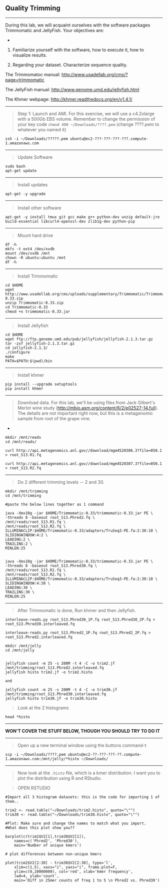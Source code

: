 Quality Trimming
--

---

During this lab, we will acquaint ourselves with the software packages Trimmomatic and JellyFish. Your objectives are:

-

1. Familiarize yourself with the software, how to execute it, how to visualize results.

2. Regarding your dataset. Characterize sequence quality.

The Trimmomatoc manual: http://www.usadellab.org/cms/?page=trimmomatic

The JellyFish manual: http://www.genome.umd.edu/jellyfish.html

The Khmer webpage: http://khmer.readthedocs.org/en/v1.4.1/

---

> Step 1: Launch and AMI. For this exercise, we will use a c4.2xlarge with a 500Gb EBS volume. Remember to change the permission of your key code `chmod 400 ~/Downloads/????.pem` (change ????.pem to whatever you named it)


	ssh -i ~/Downloads/?????.pem ubuntu@ec2-???-???-???-???.compute-1.amazonaws.com


---

> Update Software


	sudo bash
	apt-get update


---

> Install updates


	apt-get -y upgrade


---

> Install other software


	apt-get -y install tmux git gcc make g++ python-dev unzip default-jre build-essential libcurl4-openssl-dev zlib1g-dev python-pip

---

> Mount hard drive

	df -h
	mkfs -t ext4 /dev/xvdb  
	mount /dev/xvdb /mnt  
	chown -R ubuntu:ubuntu /mnt  
	df -h


---

> Install Trimmomatic


    cd $HOME
    wget http://www.usadellab.org/cms/uploads/supplementary/Trimmomatic/Trimmomatic-0.33.zip
    unzip Trimmomatic-0.33.zip
    cd Trimmomatic-0.33
    chmod +x trimmomatic-0.33.jar


---

> Install Jellyfish


    cd $HOME
    wget ftp://ftp.genome.umd.edu/pub/jellyfish/jellyfish-2.1.3.tar.gz
    tar -zxf jellyfish-2.1.3.tar.gz
    cd jellyfish-2.1.3/
    ./configure
    make
    PATH=$PATH:$(pwd)/bin


---

> Install khmer

	pip install --upgrade setuptools
	pip install khmer

---

> Download data. For this lab, we'll be using files from Jack Gilbert's Merlot wine study (http://mbio.asm.org/content/6/2/e02527-14.full). The details are not important right now, but this is a metagenomic sample from root of the grape vine.

-


	mkdir /mnt/reads
	cd /mnt/reads/
	
	curl http://api.metagenomics.anl.gov//download/mgm4520306.3?file=050.1 > root_S13.R1.fq
	
	curl http://api.metagenomics.anl.gov//download/mgm4520307.3?file=050.1 > root_S13.R2.fq


---

> Do 2 different trimming levels -- 2 and 30.

```
mkdir /mnt/trimming
cd /mnt/trimming

#paste the below lines together as 1 command

java -Xmx10g -jar $HOME/Trimmomatic-0.33/trimmomatic-0.33.jar PE \
-threads 8 -baseout root_S13.Phred2.fq \
/mnt/reads/root_S13.R1.fq \
/mnt/reads/root_S13.R2.fq \
ILLUMINACLIP:$HOME/Trimmomatic-0.33/adapters/TruSeq3-PE.fa:2:30:10 \
SLIDINGWINDOW:4:2 \
LEADING:2 \
TRAILING:2 \
MINLEN:25


java -Xmx10g -jar $HOME/Trimmomatic-0.33/trimmomatic-0.33.jar PE \
-threads 8 -baseout root_S13.Phred30.fq \
/mnt/reads/root_S13.R1.fq \
/mnt/reads/root_S13.R2.fq \
ILLUMINACLIP:$HOME/Trimmomatic-0.33/adapters/TruSeq3-PE.fa:2:30:10 \
SLIDINGWINDOW:4:30 \
LEADING:30 \
TRAILING:30 \
MINLEN:25

```


---
> After Trimmomatic is done, Run khmer and then Jellyfish.


```
interleave-reads.py root_S13.Phred30_1P.fq root_S13.Phred30_2P.fq > root_S13.Phred30.interleaved.fq

interleave-reads.py root_S13.Phred2_1P.fq root_S13.Phred2_2P.fq > root_S13.Phred2.interleaved.fq

mkdir /mnt/jelly
cd /mnt/jelly


jellyfish count -m 25 -s 200M -t 4 -C -o trim2.jf /mnt/trimming/root_S13.Phred2.interleaved.fq
jellyfish histo trim2.jf -o trim2.histo

and

jellyfish count -m 25 -s 200M -t 4 -C -o trim30.jf /mnt/trimming/root_S13.Phred30.interleaved.fq
jellyfish histo trim30.jf -o trim30.histo

```

> Look at the 2 histograms

```
head *histo
```
---

**WON'T COVER THE STUFF BELOW, THOUGH YOU SHOULD TRY TO DO IT**

---
> Open up a new terminal window using the buttons command-t


	scp -i ~/Downloads/????.pem ubuntu@ec2-??-???-???-??.compute-1.amazonaws.com:/mnt/jelly/*histo ~/Downloads/

---

> Now look at the `.histo` file, which is a kmer distribution. I want you to plot the distribution using R and RStudio.



> OPEN RSTUDIO


    #Import all 3 histogram datasets: this is the code for importing 1 of them..
    
    trim2 <- read.table("~/Downloads/trim2.histo", quote="\"")
    trim30 <- read.table("~/Downloads/trim30.histo", quote="\"")
    
    #Plot: Make sure and change the names to match what you import.
    #What does this plot show you?? 
    
    barplot(c(trim2$V2[1],trim30$V2[1]),
        names=c('Phred2', 'Phred30'),
        main='Number of unique kmers')
    
    # plot differences between non-unique kmers
    
    plot(trim2$V2[2:30] - trim30$V2[2:30], type='l',
        xlim=c(1,5), xaxs="i", yaxs="i", frame.plot=F,
        ylim=c(0,20000000), col='red', xlab='kmer frequency',
        lwd=4, ylab='count',
        main='Diff in 25mer counts of freq 1 to 5 \n Phred2 vs. Phred30')

